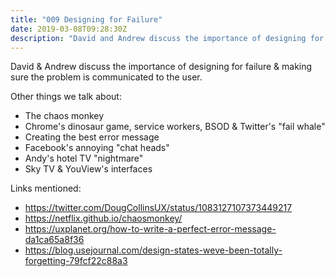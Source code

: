 ```yaml
---
title: "009 Designing for Failure"
date: 2019-03-08T09:28:30Z
description: "David and Andrew discuss the importance of designing for failure."
---
```


David & Andrew discuss the importance of designing for failure & making sure the problem is communicated to the user.

Other things we talk about:
- The chaos monkey
- Chrome's dinosaur game, service workers, BSOD & Twitter's "fail whale"
- Creating the best error message
- Facebook's annoying "chat heads"
- Andy's hotel TV "nightmare"
- Sky TV & YouView's interfaces

Links mentioned:
- https://twitter.com/DougCollinsUX/status/1083127107373449217
- https://netflix.github.io/chaosmonkey/
- https://uxplanet.org/how-to-write-a-perfect-error-message-da1ca65a8f36
- https://blog.usejournal.com/design-states-weve-been-totally-forgetting-79fcf22c88a3
